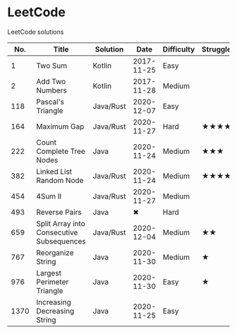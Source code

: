 # LeetCode
LeetCode solutions

|No. |Title|Solution|Date|Difficulty|Struggle|
|----|-----|--------|----|----------|--------|
|   1|Two Sum|Kotlin|2017-11-25|Easy||
|   2|Add Two Numbers|Kotlin|2017-11-28|Medium||
| 118|Pascal's Triangle|Java/Rust|2020-12-07|Easy||
| 164|Maximum Gap|Java/Rust|2020-11-27|Hard|★★★★|
| 222|Count Complete Tree Nodes|Java|2020-11-24|Medium|★★★|
| 382|Linked List Random Node|Java/Rust|2020-11-24|Medium|★★★★|
| 454|4Sum II|Java/Rust|2020-11-27|Medium||
| 493|Reverse Pairs|Java|✖|Hard||
| 659|Split Array into Consecutive Subsequences|Java/Rust|2020-12-04|Medium|★★|
| 767|Reorganize String|Java|2020-11-30|Medium|★|
| 976|Largest Perimeter Triangle|Java|2020-11-30|Easy|★|
|1370|Increasing Decreasing String|Java|2020-11-25|Easy||

